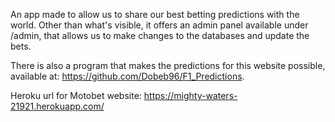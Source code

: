 An app made to allow us to share our best betting predictions with the world. Other than what's visible, it offers an admin panel available under /admin, that allows us to make changes to the databases and update the bets.

There is also a program that makes the predictions for this website possible, available at: https://github.com/Dobeb96/F1_Predictions.

Heroku url for Motobet website: https://mighty-waters-21921.herokuapp.com/
